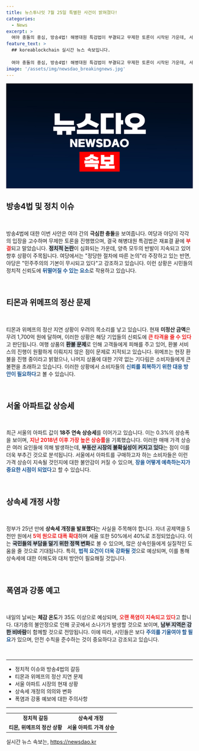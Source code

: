 ```yaml
---
title: 뉴스투나잇 7월 25일 특별한 사건이 밝혀졌다!
categories:
  - News
excerpt: >
  여야 충돌의 중심, 방송4법! 해병대원 특검법이 부결되고 무제한 토론이 시작된 가운데, 서울 아파트값은 18주 연속 상승하며 상승폭이 6년래 최대치를 기록했습니다. 상황의 급박함을 놓치지 마세요!
feature_text: >
  ## koreablockchain 실시간 뉴스 속보입니다.

  여야 충돌의 중심, 방송4법! 해병대원 특검법이 부결되고 무제한 토론이 시작된 가운데, 서울 아파트값은 18주 연속 상승하며 상승폭이 6년래 최대치를 기록했습니다. 상황의 급박함을 놓치지 마세요!
image: '/assets/img/newsdao_breakingnews.jpg'
---
```


<p><img src="/assets/img/newsdao_breakingnews.jpg" alt="koreablockchain 속보" /></p>

<h2 data-ke-size="size26">방송4법 및 정치 이슈</h2>

<p data-ke-size="size16">&nbsp;</p>

<p>방송4법에 대한 이번 사안은 여야 간의 <b>극심한 충돌</b>을 보여줍니다. 여당과 야당이 각각의 입장을 고수하며 무제한 토론을 진행했으며, 결국 해병대원 특검법은 재표결 끝에 <b><span style="color: #ee2323;">부결</span></b>되고 말았습니다. <b><span style="background-color: #21538527;">정치적 논란</span></b>이 심화되는 가운데, 양측 모두의 반발이 지속되고 있어 향후 상황이 주목됩니다. 여당에서는 "정당한 절차에 따른 논의"라 주장하고 있는 반면, 야당은 "민주주의의 기본이 무시되고 있다"고 강조하고 있습니다. 이런 상황은 시민들의 정치적 신뢰도에 <b><span style="color: #1a5490;">뒤떨어질 수 있는 요소</span></b>로 작용하고 있습니다.</p>

<p data-ke-size="size16">&nbsp;</p>

<h2 data-ke-size="size26">티몬과 위메프의 정산 문제</h2>

<p data-ke-size="size16">&nbsp;</p>

<p>티몬과 위메프의 정산 지연 상황이 우려의 목소리를 낳고 있습니다. 현재 <b>미정산 금액</b>은 무려 1,700억 원에 달하며, 이러한 상황은 해당 기업들의 신뢰도에 <b><span style="color: #ee2323;">큰 타격을 줄 수 있다</span></b>고 판단됩니다. 여행 상품의 <b><span style="background-color: #21538527;">환불 문제</span></b>로 인해 고객들에게 피해를 주고 있어, 환불 서비스의 진행이 원활하게 이뤄지지 않은 점이 문제로 지적되고 있습니다. 위메프는 현장 환불을 진행 중이라고 밝혔으나, 나머지 상품에 대한 기약 없는 기다림은 소비자들에게 큰 불편을 초래하고 있습니다. 이러한 상황에서 소비자들의 <b><span style="color: #1a5490;">신뢰를 회복하기 위한 대응 방안이 필요하다</span></b>고 볼 수 있습니다.</p>

<p data-ke-size="size16">&nbsp;</p>

<h2 data-ke-size="size26">서울 아파트값 상승세</h2>

<p data-ke-size="size16">&nbsp;</p>

<p>최근 서울의 아파트 값이 <b>18주 연속 상승세</b>를 이어가고 있습니다. 이는 0.3%의 상승폭을 보이며, <b><span style="color: #ee2323;">지난 2018년 이후 가장 높은 상승률</span></b>을 기록했습니다. 이러한 매매 가격 상승은 여러 요인들에 의해 발생하는데, <b><span style="background-color: #21538527;">부동산 시장의 불확실성이 커지고 있다</span></b>는 점이 이를 더욱 부추긴 것으로 분석됩니다. 서울에서 아파트를 구매하고자 하는 소비자들은 이런 가격 상승이 지속될 것인지에 대한 불안감이 커질 수 있으며, <b><span style="color: #1a5490;">장을 어떻게 예측하는지가 중요한 시점이 되었다</span></b>고 할 수 있습니다.</p>

<p data-ke-size="size16">&nbsp;</p>

<h2 data-ke-size="size26">상속세 개정 사항</h2>

<p data-ke-size="size16">&nbsp;</p>

<p>정부가 25년 만에 <b>상속세 개정을 발표했다</b>는 사실을 주목해야 합니다. 자녀 공제액을 5천만 원에서 <b><span style="color: #ee2323;">5억 원으로 대폭 확대</span></b>하며 세율 또한 50%에서 40%로 조정되었습니다. 이는 <b><span style="background-color: #21538527;">국민들의 부담을 덜기 위한 정책 변화</span></b>로 볼 수 있으며, 많은 상속인들에게 실질적인 도움을 줄 것으로 기대됩니다. 특히, <b><span style="color: #1a5490;">법적 요건이 더욱 강화될 것</span></b>으로 예상되며, 이를 통해 상속세에 대한 이해도와 대처 방안이 필요해질 것입니다.</p>

<p data-ke-size="size16">&nbsp;</p>

<h2 data-ke-size="size26">폭염과 강풍 예고</h2>

<p data-ke-size="size16">&nbsp;</p>

<p>내일의 날씨는 <b>체감 온도</b>가 35도 이상으로 예상되며, <b><span style="color: #ee2323;">오랜 폭염이 지속되고 있다</span></b>고 합니다. 대기층의 불안정으로 인해 곳곳에서 소나기가 발생할 것으로 보이며, <b><span style="background-color: #21538527;">남부 지역은 강한 비바람</span></b>이 함께할 것으로 전망됩니다. 이에 따라, 시민들은 보다 <b><span style="color: #1a5490;">주의를 기울여야 할 필요</span></b>가 있으며, 안전 수칙을 준수하는 것이 중요하다고 강조되고 있습니다.</p>

<p data-ke-size="size16">&nbsp;</p>

<hr>

<ul>
    <li>정치적 이슈와 방송4법의 갈등</li>
    <li>티몬과 위메프의 정산 지연 문제</li>
    <li>서울 아파트 시장의 현재 상황</li>
    <li>상속세 개정의 의의와 변화</li>
    <li>폭염과 강풍 예보에 대한 주의사항</li>
</ul>

<hr>

<table style="width: 100%;">
    <tr>
        <td style="text-align: center; height: 17px;"><b>정치적 갈등</b></td>
        <td style="text-align: center; height: 17px;"><b>상속세 개정</b></td>
    </tr>
    <tr>
        <td style="text-align: center; height: 17px;"><b>티몬, 위메프의 정산 상황</b></td>
        <td style="text-align: center; height: 17px;"><b>서울 아파트 가격 상승</b></td>
    </tr>
</table>
실시간 뉴스 속보는, <a href="https://newsdao.kr" rel="dofollow">https://newsdao.kr</a>


